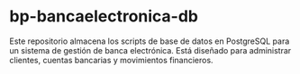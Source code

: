 # bp-bancaelectronica-db
Este repositorio almacena los scripts de base de datos en PostgreSQL para un sistema de gestión de banca electrónica. Está diseñado para administrar clientes, cuentas bancarias y movimientos financieros.
